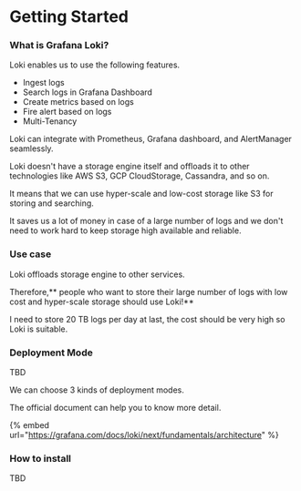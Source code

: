 # Getting Started

### What is Grafana Loki?

Loki enables us to use the following features.

* Ingest logs
* Search logs in Grafana Dashboard
* Create metrics based on logs
* Fire alert based on logs
* Multi-Tenancy

Loki can integrate with Prometheus, Grafana dashboard, and AlertManager seamlessly.

Loki doesn't have a storage engine itself and offloads it to other technologies like AWS S3, GCP CloudStorage, Cassandra, and so on.

It means that we can use hyper-scale and low-cost storage like S3 for storing and searching.

It saves us a lot of money in case of a large number of logs and we don't need to work hard to keep storage high available and reliable.

### Use case

Loki offloads storage engine to other services.

Therefore,** people who want to store their large number of logs with low cost and hyper-scale storage should use Loki!**

I need to store 20 TB logs per day at last, the cost should be very high so Loki is suitable.

### Deployment Mode

TBD

We can choose 3 kinds of deployment modes.

The official document can help you to know more detail.

{% embed url="https://grafana.com/docs/loki/next/fundamentals/architecture" %}

### How to install

TBD
